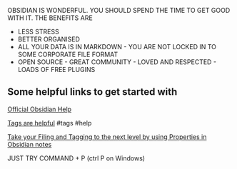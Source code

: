 OBSIDIAN IS WONDERFUL. 
YOU SHOULD SPEND THE TIME TO GET GOOD WITH IT. 
THE BENEFITS ARE
- LESS STRESS
- BETTER ORGANISED
- ALL YOUR DATA IS IN MARKDOWN - YOU ARE NOT LOCKED IN TO SOME CORPORATE FILE FORMAT
- OPEN SOURCE - GREAT COMMUNITY - LOVED AND RESPECTED - LOADS OF FREE PLUGINS

## Some helpful links to get started with
[Official Obsidian Help](https://help.obsidian.md/)

[Tags are helpful](https://help.obsidian.md/tags) #tags #help

[Take your Filing and Tagging to the next level by using Properties in Obsidian notes](https://help.obsidian.md/properties)

JUST TRY COMMAND + P 
(ctrl P on Windows)





